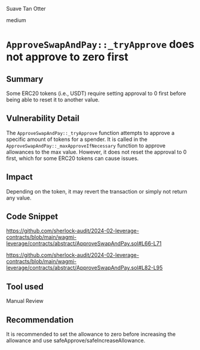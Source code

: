 Suave Tan Otter

medium

# `ApproveSwapAndPay::_tryApprove` does not approve to zero first

## Summary
Some ERC20 tokens (i.e., USDT) require setting approval to 0 first before being able to reset it to another value. 

## Vulnerability Detail
The `ApproveSwapAndPay::_tryApprove` function attempts to approve a specific amount of tokens for a spender. It is called in the `ApproveSwapAndPay::_maxApproveIfNecessary` function to approve allowances to the max value. However, it does not reset the approval to 0 first, which for some ERC20 tokens can cause issues.

## Impact
Depending on the token, it may revert the transaction or simply not return any value.

## Code Snippet
https://github.com/sherlock-audit/2024-02-leverage-contracts/blob/main/wagmi-leverage/contracts/abstract/ApproveSwapAndPay.sol#L66-L71

https://github.com/sherlock-audit/2024-02-leverage-contracts/blob/main/wagmi-leverage/contracts/abstract/ApproveSwapAndPay.sol#L82-L95

## Tool used
Manual Review

## Recommendation
It is recommended to set the allowance to zero before increasing the allowance and use safeApprove/safeIncreaseAllowance.